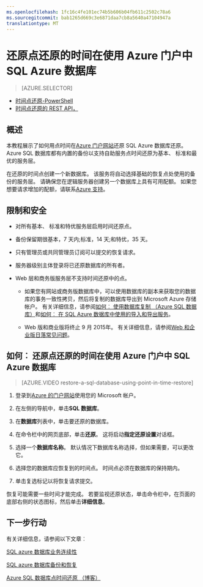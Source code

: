 ```yaml
---
ms.openlocfilehash: 1fc16c4fe101ec74b5b606b04fb611c2502c78a6
ms.sourcegitcommit: bab1265d669c3e6871daa7cb8a5640a47104947a
translationtype: MT
---
```

<properties 
   pageTitle="还原点还原的时间在使用 Azure 门户中 SQL Azure 数据库" 
   description="点时间还原，Microsoft Azure SQL 数据库，还原数据库，将恢复数据库，Azure 管理门户，Azure 门户" 
   services="sql-database" 
   documentationCenter="" 
   authors="elfisher" 
   manager="jeffreyg" 
   editor="v-romcal"/>

<tags
   ms.service="sql-database"
   ms.devlang="NA"
   ms.topic="article"
   ms.tgt_pltfrm="NA"
   ms.workload="storage-backup-recovery" 
   ms.date="07/24/2015"
   ms.author="elfish; v-romcal"/>

# 还原点还原的时间在使用 Azure 门户中 SQL Azure 数据库

> [AZURE.SELECTOR]
- [时间点还原-PowerShell](sql-database-point-in-time-restore-tutorial-powershell.md)
- [时间点还原的 REST API，](sql-database-point-in-time-restore-tutorial-rest.md) 

## 概述

本教程展示了如何用点时间在[Azure 门户网站](http://manage.windowsazure.com)还原 SQL Azure 数据库还原。 Azure SQL 数据库都有内置的备份以支持自助服务点时间还原为基本、 标准和最优的服务层。

在还原的时间点创建一个新数据库。 该服务将自动选择基础的恢复点处使用的备份的服务层。 请确保您在逻辑服务器创建另一个数据库上具有可用配额。 如果您想要请求增加的配额，请联系[Azure 支持](http://azure.microsoft.com/support/options/)。

## 限制和安全

* 对所有基本、 标准和特优服务层启用时间还原点。

* 备份保留期很基本，7 天内;标准，14 天;和特优，35 天。
 
* 只有管理员或共同管理员订阅可以提交的恢复请求。

* 服务器级别主体登录将已还原数据库的所有者。

* Web 层和商务版服务层不支持时间还原中的点。
 
    * 如果您有网站或商务版数据库中，可以使用数据库的副本来获取您的数据库的事务一致性拷贝，然后将复制的数据库导出到 Microsoft Azure 存储帐户。 有关详细信息，请参阅[如何︰ 使用数据库复制 （Azure SQL 数据库）](http://msdn.microsoft.com/library/azure/ff951631.aspx)和[如何︰ 在 SQL Azure 数据库中使用的导入和导出服务](http://msdn.microsoft.com/library/azure/hh335292.aspx)。

    * Web 版和商业版将终止 9 月 2015年。 有关详细信息，请参阅[Web 和企业版日落常见问题](http://msdn.microsoft.com/library/azure/dn741330.aspx)。

## 如何︰ 还原点还原的时间在使用 Azure 门户中 SQL Azure 数据库

> [AZURE.VIDEO restore-a-sql-database-using-point-in-time-restore]

1. 登录到[Azure 的门户网站](http://manage.windowsazure.com)使用您的 Microsoft 帐户。

2. 在左侧的导航中，单击**SQL 数据库**。
  
3. 在**数据库**列表中，单击要还原的数据库。 

4. 在命令栏中的网页底部，单击**还原**。 这将启动**指定还原设置**对话框。

5. 选择一个**数据库名称**。 默认情况下数据库名称选择，但如果需要，可以更改它。

6. 选择您的数据库应恢复到的时间点。 时间点必须在数据库的保持期内。
    
7. 单击复选标记以将恢复请求提交。

恢复可能需要一些时间才能完成。 若要监视还原状态，单击命令栏中，在页面的底部右侧的状态图标，然后单击**详细信息**。

## 下一步行动

有关详细信息，请参阅以下文章︰

[SQL azure 数据库业务连续性](http://msdn.microsoft.com/library/azure/hh852669.aspx)

[SQL azure 数据库备份和恢复](http://msdn.microsoft.com/library/azure/jj650016.aspx)

[Azure SQL 数据库点时间还原 （博客）](http://azure.microsoft.com/blog/2014/10/01/azure-sql-database-point-in-time-restore/) 